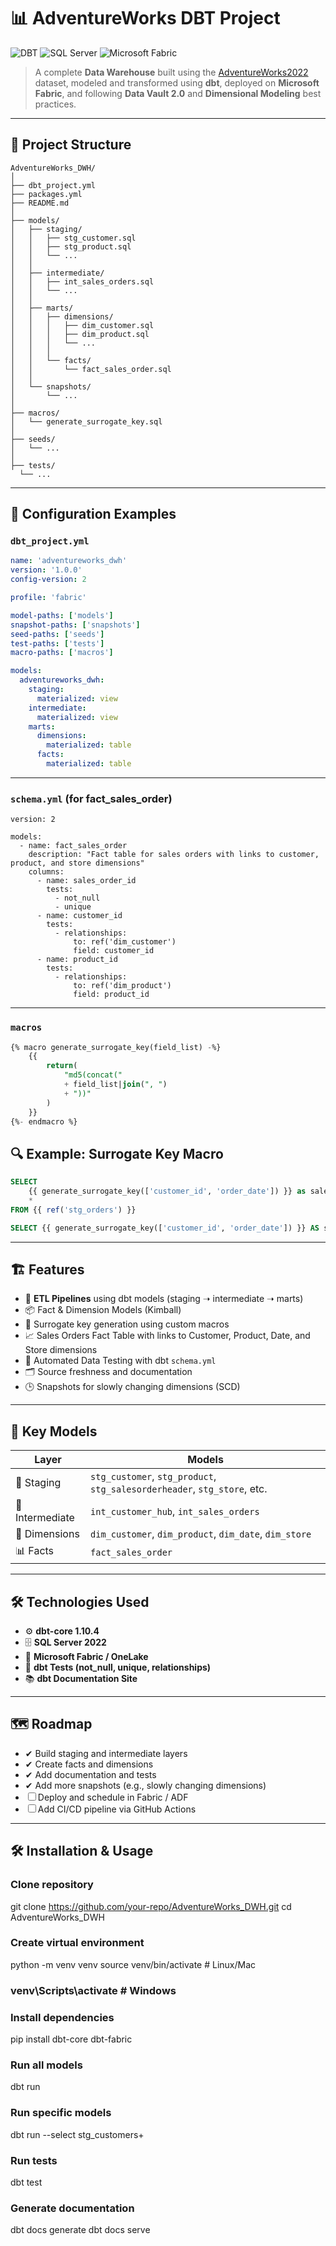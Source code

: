 # 📊 AdventureWorks DBT Project

![DBT](https://img.shields.io/badge/DBT-%F0%9F%92%BE%20Data%20Build%20Tool-orange?logo=dbt&logoColor=white)
![SQL Server](https://img.shields.io/badge/SQL%20Server-%F0%9F%93%9D-red?logo=microsoftsqlserver&logoColor=white)
![Microsoft Fabric](https://img.shields.io/badge/Microsoft%20Fabric-%F0%9F%93%88-blue?logo=microsoft&logoColor=white)

> A complete **Data Warehouse** built using the [AdventureWorks2022](https://learn.microsoft.com/en-us/sql/samples/adventureworks-install-configure) dataset, modeled and transformed using **dbt**, deployed on **Microsoft Fabric**, and following **Data Vault 2.0** and **Dimensional Modeling** best practices.

---

## 🧩 Project Structure

```text
AdventureWorks_DWH/
│
├── dbt_project.yml
├── packages.yml
├── README.md
│
├── models/
│   ├── staging/
│   │   ├── stg_customer.sql
│   │   ├── stg_product.sql
│   │   └── ...
│   │
│   ├── intermediate/
│   │   ├── int_sales_orders.sql
│   │   └── ...
│   │
│   ├── marts/
│   │   ├── dimensions/
│   │   │   ├── dim_customer.sql
│   │   │   ├── dim_product.sql
│   │   │   └── ...
│   │   │
│   │   └── facts/
│   │       └── fact_sales_order.sql
│   │
│   └── snapshots/
│       └── ...
│
├── macros/
│   └── generate_surrogate_key.sql
│
├── seeds/
│   └── ...
│
├── tests/
  └── ...
```
---

## 📄 Configuration Examples

### `dbt_project.yml`

```yaml
name: 'adventureworks_dwh'
version: '1.0.0'
config-version: 2

profile: 'fabric'

model-paths: ['models']
snapshot-paths: ['snapshots']
seed-paths: ['seeds']
test-paths: ['tests']
macro-paths: ['macros']

models:
  adventureworks_dwh:
    staging:
      materialized: view
    intermediate:
      materialized: view
    marts:
      dimensions:
        materialized: table
      facts:
        materialized: table
 ```
---
### `schema.yml` (for fact_sales_order)
```
version: 2

models:
  - name: fact_sales_order
    description: "Fact table for sales orders with links to customer, product, and store dimensions"
    columns:
      - name: sales_order_id
        tests:
          - not_null
          - unique
      - name: customer_id
        tests:
          - relationships:
              to: ref('dim_customer')
              field: customer_id
      - name: product_id
        tests:
          - relationships:
              to: ref('dim_product')
              field: product_id
```
---
### `macros`
```sql
{% macro generate_surrogate_key(field_list) -%}
    {{
        return(
            "md5(concat("
            + field_list|join(", ")
            + "))"
        )
    }}
{%- endmacro %}
```
## 🔍 Example: Surrogate Key Macro

```sql
SELECT
    {{ generate_surrogate_key(['customer_id', 'order_date']) }} as sales_key,
    *
FROM {{ ref('stg_orders') }}
```
```sql
SELECT {{ generate_surrogate_key(['customer_id', 'order_date']) }} AS sk_customer_order
```

---

## 🏗️ Features

- 🔄 **ETL Pipelines** using dbt models (staging ➝ intermediate ➝ marts)
- 📦 Fact & Dimension Models (Kimball)
- 🧠 Surrogate key generation using custom macros
- 📈 Sales Orders Fact Table with links to Customer, Product, Date, and Store dimensions
- 🧪 Automated Data Testing with dbt `schema.yml`
- 🗂️ Source freshness and documentation
- 🕒 Snapshots for slowly changing dimensions (SCD)

---

## 📁 Key Models

| Layer         | Models                                                                 |
|---------------|------------------------------------------------------------------------|
| 🧽 Staging     | `stg_customer`, `stg_product`, `stg_salesorderheader`, `stg_store`, etc. |
| 🧠 Intermediate | `int_customer_hub`, `int_sales_orders`                                 |
| 🧱 Dimensions  | `dim_customer`, `dim_product`, `dim_date`, `dim_store`                 |
| 📊 Facts       | `fact_sales_order`                                                    |

---

## 🛠️ Technologies Used

- ⚙️ **dbt-core 1.10.4**
- 🗄️ **SQL Server 2022**
- 🧱 **Microsoft Fabric / OneLake**
- 🧪 **dbt Tests (not_null, unique, relationships)**
- 📚 **dbt Documentation Site**
---
## 🗺️ Roadmap

- ✔ Build staging and intermediate layers  
- ✔ Create facts and dimensions  
- ✔ Add documentation and tests  
- ✔ Add more snapshots (e.g., slowly changing dimensions)  
- ☐ Deploy and schedule in Fabric / ADF  
- ☐ Add CI/CD pipeline via GitHub Actions  
---
## 🛠️ Installation & Usage

### Clone repository
git clone https://github.com/your-repo/AdventureWorks_DWH.git
cd AdventureWorks_DWH

### Create virtual environment
 python -m venv venv
 source venv/bin/activate  # Linux/Mac 
### venv\Scripts\activate  # Windows

### Install dependencies
 pip install dbt-core dbt-fabric 

### Run all models
 dbt run 

### Run specific models
 dbt run --select stg_customers+ 

### Run tests
 dbt test 

### Generate documentation
dbt docs generate
dbt docs serve 
